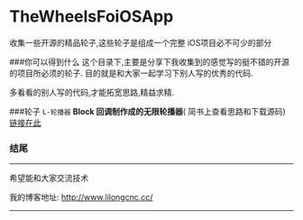 # TheWheelsFoiOSApp
收集一些开源的精品轮子,这些轮子是组成一个完整 iOS项目必不可少的部分

###你可以得到什么
这个目录下,主要是分享下我收集到的感觉写的挺不错的开源的项目所必须的轮子. 目的就是和大家一起学习下别人写的优秀的代码.

多看看的别人写的代码,才能拓宽思路,精益求精.


###轮子
`L-轮播器`
**Block 回调制作成的无限轮播器**( 简书上查看思路和下载源码)   [链接在此](http://www.jianshu.com/p/c854f89d8be0)


### 结尾
---
希望能和大家交流技术

我的博客地址: <http://www.lilongcnc.cc/>

---
